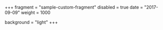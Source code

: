 +++
fragment = "sample-custom-fragment"
disabled =  true
date = "2017-09-09"
weight = 1000

background = "light"
+++
